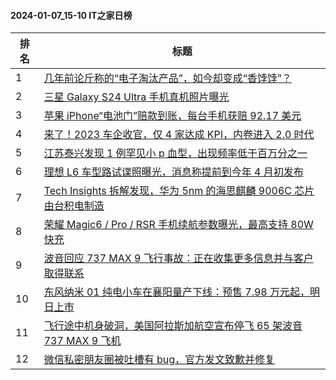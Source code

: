 #### 2024-01-07_15-10  IT之家日榜

| 排名 | 标题|
| --- | ---|
| 1 | [几年前论斤称的“电子淘汰产品”，如今却变成“香饽饽”？](https://www.ithome.com/0/743/747.htm) |
| 2 | [三星 Galaxy S24 Ultra 手机真机照片曝光](https://www.ithome.com/0/743/720.htm) |
| 3 | [苹果 iPhone“电池门”赔款到账，每台手机获赔 92.17 美元](https://www.ithome.com/0/743/765.htm) |
| 4 | [来了！2023 车企收官，仅 4 家达成 KPI，内卷进入 2.0 时代](https://www.ithome.com/0/743/725.htm) |
| 5 | [江苏泰兴发现 1 例罕见小 p 血型，出现频率低于百万分之一](https://www.ithome.com/0/743/758.htm) |
| 6 | [理想 L6 车型路试谍照曝光，消息称提前到今年 4 月初发布](https://www.ithome.com/0/743/726.htm) |
| 7 | [Tech Insights 拆解发现，华为 5nm 的海思麒麟 9006C 芯片由台积电制造](https://www.ithome.com/0/743/772.htm) |
| 8 | [荣耀 Magic6 / Pro / RSR 手机续航参数曝光，最高支持 80W 快充](https://www.ithome.com/0/743/738.htm) |
| 9 | [波音回应 737 MAX 9 飞行事故：正在收集更多信息并与客户取得联系](https://www.ithome.com/0/743/759.htm) |
| 10 | [东风纳米 01 纯电小车在襄阳量产下线：预售 7.98 万元起，明日上市](https://www.ithome.com/0/743/724.htm) |
| 11 | [飞行途中机身破洞，美国阿拉斯加航空宣布停飞 65 架波音 737 MAX 9 飞机](https://www.ithome.com/0/743/728.htm) |
| 12 | [微信私密朋友圈被吐槽有 bug，官方发文致歉并修复](https://www.ithome.com/0/743/790.htm) |
